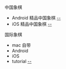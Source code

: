 
中国象棋
- Android 精品中国象棋 [--](http://www.azyxw.com/app/51983/#精品中国象棋1.04.03cn.jj.chess)
- iOS 精品中国象棋 [--](https://itunes.apple.com/cn/app/精品中国象棋/id979859989?mt=8)

国际象棋
- mac 自带
- Android
- iOS
- tutorial [--](https://www.youtube.com/watch?v=7-_axpT8Wq4)

